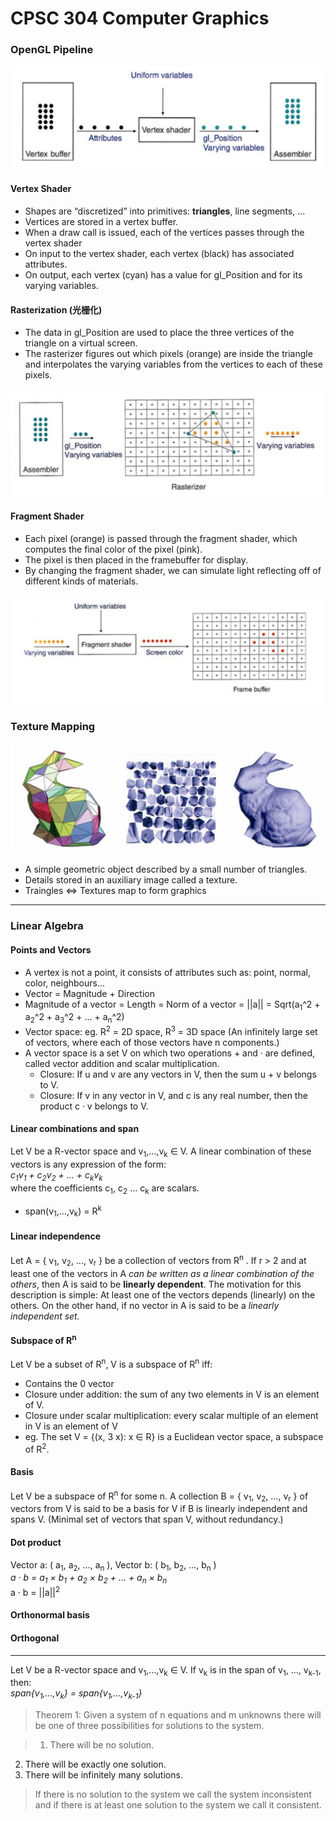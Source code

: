 # CPSC 304 Computer Graphics

### OpenGL Pipeline
![Vertex Shader](./img/vshader.png)
#### Vertex Shader
- Shapes are “discretized” into primitives: __triangles__, line segments, ...
- Vertices are stored in a vertex buffer.
- When a draw call is issued, each of the vertices passes through the vertex shader
- On input to the vertex shader, each vertex (black) has associated attributes.
- On output, each vertex (cyan) has a value for gl_Position and for its varying variables.

#### Rasterization (光栅化)
- The data in gl_Position are used to place the three vertices of the triangle on a virtual screen.
- The rasterizer figures out which pixels (orange) are inside the triangle and interpolates the varying variables from the vertices to each of these pixels.

![gl_Position](./img/glpos.png)

#### Fragment Shader
- Each pixel (orange) is passed through the fragment shader, which computes the final color of the pixel (pink).
- The pixel is then placed in the framebuffer for display.
- By changing the fragment shader, we can simulate light reflecting off of different kinds of materials.

![Fragment Shader](./img/frag.png)

### Texture Mapping
![Texture Mapping](./img/texture.png)

- A simple geometric object described by a small number of triangles.
- Details stored in an auxiliary image called a texture.
- Traingles <=> Textures map to form graphics

---
### Linear Algebra

#### Points and Vectors
- A vertex is not a point, it consists of attributes such as: point, normal, color, neighbours...
- Vector = Magnitude + Direction
- Magnitude of a vector = Length = Norm of a vector = ||a|| = Sqrt(a<sub>1</sub>^2 + a<sub>2</sub>^2 + a<sub>3</sub>^2 + ... + a<sub>n</sub>^2)
- Vector space: eg. R<sup>2</sup> = 2D space, R<sup>3</sup> = 3D space (An infinitely large set of vectors, where each of those vectors have n components.)
- A vector space is a set V on which two operations + and · are defined, called vector addition and scalar multiplication.
	- Closure: If u and v are any vectors in V, then the sum   u + v   belongs to V.
	- Closure: If v in any vector in V, and c is any real number, then the product   c · v   belongs to V.

#### Linear combinations and span
Let V be a R-vector space and v<sub>1</sub>,...,v<sub>k</sub> ∈ V. A linear combination of these vectors is any expression of the form:  
_c<sub>1</sub>v<sub>1</sub> + c<sub>2</sub>v<sub>2</sub> + ... + c<sub>k</sub>v<sub>k</sub>_  
where the coefficients c<sub>1</sub>, c<sub>2</sub> ... c<sub>k</sub> are scalars.

- span(v<sub>1</sub>,...,v<sub>k</sub>) = R<sup>k</sup>

#### Linear independence
Let A = { v<sub>1</sub>, v<sub>2</sub>, …, v<sub>r</sub> } be a collection of vectors from R<sup>n</sup> . If r > 2 and at least one of the vectors in A _can be written as a linear combination of the others_, then A is said to be __linearly dependent__. The motivation for this description is simple: At least one of the vectors depends (linearly) on the others. On the other hand, if no vector in A is said to be a _linearly independent set._

#### Subspace of R<sup>n</sup>
Let V be a subset of R<sup>n</sup>, V is a subspace of R<sup>n</sup> iff:  

- Contains the 0 vector
- Closure under addition: the sum of any two elements in V is an element of V.
- Closure under scalar multiplication: every scalar multiple of an element in V is an element of V
- eg. The set V = {(x, 3 x): x ∈ R} is a Euclidean vector space, a subspace of R<sup>2</sup>.

#### Basis
Let V be a subspace of R<sup>n</sup> for some n. A collection B = { v<sub>1</sub>, v<sub>2</sub>, …, v<sub>r</sub>  } of vectors from V is said to be a basis for V if B is linearly independent and spans V. (Minimal set of vectors that span V, without redundancy.)

#### Dot product
Vector a: ( a<sub>1</sub>, a<sub>2</sub>, …, a<sub>n</sub> ), Vector b: ( b<sub>1</sub>, b<sub>2</sub>, …, b<sub>n</sub> )  
_a · b = a<sub>1</sub> × b<sub>1</sub> + a<sub>2</sub> × b<sub>2</sub> + ... + a<sub>n</sub> × b<sub>n</sub>_  
a · b = ||a||<sup>2</sup> 

#### Orthonormal basis



#### Orthogonal


---
Let V be a R-vector space and v<sub>1</sub>,...,v<sub>k</sub> ∈ V. If v<sub>k</sub> is in the span of v<sub>1</sub>, ..., v<sub>k-1</sub>, then:  
 _span{v<sub>1</sub>,...,v<sub>k</sub>} = span{v<sub>1</sub>,...,v<sub>k-1</sub>}_


>Theorem 1: Given a system of n equations and m unknowns there will be one of three
possibilities for solutions to the system.

>1. There will be no solution.
2. There will be exactly one solution.
3. There will be infinitely many solutions.

>If there is no solution to the system we call the system inconsistent and if there is at least one solution to the system we call it consistent.



